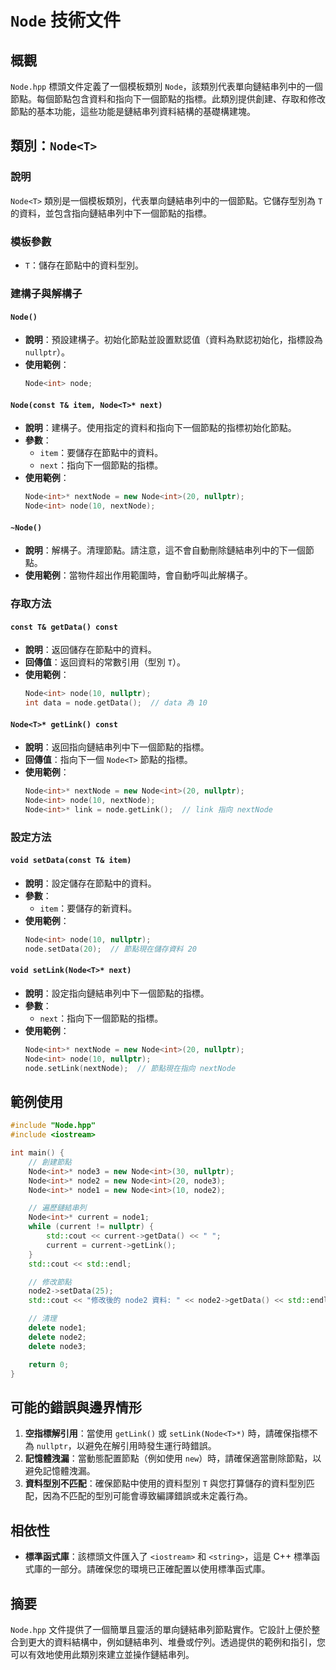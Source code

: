 # `Node` 技術文件

## 概觀

`Node.hpp` 標頭文件定義了一個模板類別 `Node`，該類別代表單向鏈結串列中的一個節點。每個節點包含資料和指向下一個節點的指標。此類別提供創建、存取和修改節點的基本功能，這些功能是鏈結串列資料結構的基礎構建塊。

## 類別：`Node<T>`

### 說明
`Node<T>` 類別是一個模板類別，代表單向鏈結串列中的一個節點。它儲存型別為 `T` 的資料，並包含指向鏈結串列中下一個節點的指標。

### 模板參數
- `T`：儲存在節點中的資料型別。

### 建構子與解構子

#### `Node()`
- **說明**：預設建構子。初始化節點並設置默認值（資料為默認初始化，指標設為 `nullptr`）。
- **使用範例**：
  ```cpp
  Node<int> node;
  ```

#### `Node(const T& item, Node<T>* next)`
- **說明**：建構子。使用指定的資料和指向下一個節點的指標初始化節點。
- **參數**：
  - `item`：要儲存在節點中的資料。
  - `next`：指向下一個節點的指標。
- **使用範例**：
  ```cpp
  Node<int>* nextNode = new Node<int>(20, nullptr);
  Node<int> node(10, nextNode);
  ```

#### `~Node()`
- **說明**：解構子。清理節點。請注意，這不會自動刪除鏈結串列中的下一個節點。
- **使用範例**：當物件超出作用範圍時，會自動呼叫此解構子。

### 存取方法

#### `const T& getData() const`
- **說明**：返回儲存在節點中的資料。
- **回傳值**：返回資料的常數引用（型別 `T`）。
- **使用範例**：
  ```cpp
  Node<int> node(10, nullptr);
  int data = node.getData();  // data 為 10
  ```

#### `Node<T>* getLink() const`
- **說明**：返回指向鏈結串列中下一個節點的指標。
- **回傳值**：指向下一個 `Node<T>` 節點的指標。
- **使用範例**：
  ```cpp
  Node<int>* nextNode = new Node<int>(20, nullptr);
  Node<int> node(10, nextNode);
  Node<int>* link = node.getLink();  // link 指向 nextNode
  ```

### 設定方法

#### `void setData(const T& item)`
- **說明**：設定儲存在節點中的資料。
- **參數**：
  - `item`：要儲存的新資料。
- **使用範例**：
  ```cpp
  Node<int> node(10, nullptr);
  node.setData(20);  // 節點現在儲存資料 20
  ```

#### `void setLink(Node<T>* next)`
- **說明**：設定指向鏈結串列中下一個節點的指標。
- **參數**：
  - `next`：指向下一個節點的指標。
- **使用範例**：
  ```cpp
  Node<int>* nextNode = new Node<int>(20, nullptr);
  Node<int> node(10, nullptr);
  node.setLink(nextNode);  // 節點現在指向 nextNode
  ```

## 範例使用

```cpp
#include "Node.hpp"
#include <iostream>

int main() {
    // 創建節點
    Node<int>* node3 = new Node<int>(30, nullptr);
    Node<int>* node2 = new Node<int>(20, node3);
    Node<int>* node1 = new Node<int>(10, node2);

    // 遍歷鏈結串列
    Node<int>* current = node1;
    while (current != nullptr) {
        std::cout << current->getData() << " ";
        current = current->getLink();
    }
    std::cout << std::endl;

    // 修改節點
    node2->setData(25);
    std::cout << "修改後的 node2 資料: " << node2->getData() << std::endl;

    // 清理
    delete node1;
    delete node2;
    delete node3;

    return 0;
}
```

## 可能的錯誤與邊界情形

1. **空指標解引用**：當使用 `getLink()` 或 `setLink(Node<T>*)` 時，請確保指標不為 `nullptr`，以避免在解引用時發生運行時錯誤。
2. **記憶體洩漏**：當動態配置節點（例如使用 `new`）時，請確保適當刪除節點，以避免記憶體洩漏。
3. **資料型別不匹配**：確保節點中使用的資料型別 `T` 與您打算儲存的資料型別匹配，因為不匹配的型別可能會導致編譯錯誤或未定義行為。

## 相依性

- **標準函式庫**：該標頭文件匯入了 `<iostream>` 和 `<string>`，這是 C++ 標準函式庫的一部分。請確保您的環境已正確配置以使用標準函式庫。

## 摘要

`Node.hpp` 文件提供了一個簡單且靈活的單向鏈結串列節點實作。它設計上便於整合到更大的資料結構中，例如鏈結串列、堆疊或佇列。透過提供的範例和指引，您可以有效地使用此類別來建立並操作鏈結串列。
